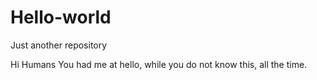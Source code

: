 # Hello-world
Just another repository

Hi Humans
You had me at hello, while you do not know this, all the time.
